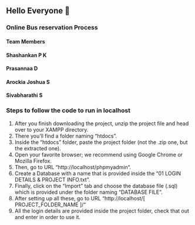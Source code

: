 ## Hello Everyone  👋
<h3>Online Bus reservation Process</h3>

#### Team Members
#### Shashankan P K
#### Prasannaa D
#### Arockia Joshua S
#### Sivabharathi S

### Steps to follow the code to run in localhost

1. After you finish downloading the project, unzip the project file and head over to your XAMPP directory.
2. There you’ll find a folder naming “htdocs”.
3. Inside the “htdocs” folder, paste the project folder (not the .zip one, but the extracted one).
4. Open your favorite browser; we recommend using Google Chrome or Mozilla Firefox.
5. Then, go to URL “http://localhost/phpmyadmin“.
6. Create a Database with a name that is provided inside the “01 LOGIN DETAILS & PROJECT INFO.txt”.
7. Finally, click on the “Import” tab and choose the database file (.sql) which is provided under the folder naming “DATABASE FILE”.
8. After setting up all these, go to URL “http://localhost/[ PROJECT_FOLDER_NAME ]/“
9. All the login details are provided inside the project folder, check that out and enter in order to use it.
